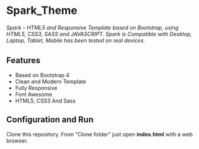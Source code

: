 # Spark_Theme
###### Spark – HTML5 and Responsive Template based on Bootstrap, using HTML5, CSS3, SASS and JAVASCRIPT. Spark is Compatible with Desktop, Laptop, Tablet, Mobile has been tested on real devices.
## Features
* Based on Bootstrap 4
* Clean and Modern Template
* Fully Responsive
* Font Awesome
* HTML5, CSS3 And Sass

## Configuration and Run
Clone this repository. From "Clone folder" just open **index.html** with a web browser.
